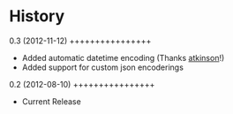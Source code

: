 History
=========

0.3 (2012-11-12)
++++++++++++++++
* Added automatic datetime encoding (Thanks [atkinson](https://github.com/atkinson)!)
* Added support for custom json encoderings

0.2 (2012-08-10)
++++++++++++++++
* Current Release

